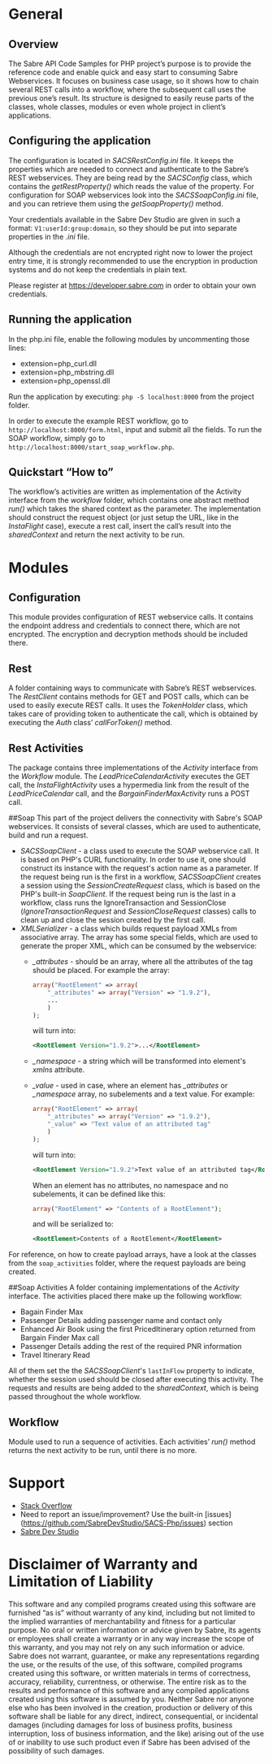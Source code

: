 # General
## Overview
The Sabre API Code Samples for PHP project’s purpose is to provide the reference code and enable quick and easy start to consuming Sabre Webservices. It focuses on business case usage, so it shows how to chain several REST calls into a workflow, where the subsequent call uses the previous one’s result. Its structure is designed to easily reuse parts of the classes, whole classes, modules or even whole project in client’s applications.
## Configuring the application
The configuration is located in *SACSRestConfig.ini* file. It keeps the properties which are needed to connect and authenticate to the Sabre’s REST webservices. They are being read by the *SACSConfig* class, which contains the *getRestProperty()* which reads the value of the property. For configuration for SOAP webservices look into the *SACSSoapConfig.ini* file, and you can retrieve them using the *getSoapProperty()* method.

Your credentials available in the Sabre Dev Studio are given in such a format: `V1:userId:group:domain`, so they should be put into separate properties in the *.ini* file. 

Although the credentials are not encrypted right now to lower the project entry time, it is strongly recommended to use the encryption in production systems and do not keep the credentials in plain text.

Please register at https://developer.sabre.com in order to obtain your own credentials.

## Running the application
In the php.ini file, enable the following modules by uncommenting those lines:

- extension=php_curl.dll
- extension=php_mbstring.dll
- extension=php_openssl.dll

Run the application by executing:
`php -S localhost:8000`
from the project folder.

In order to execute the example REST workflow, go to `http://localhost:8000/form.html`, input and submit all the fields.
To run the SOAP workflow, simply go to `http://localhost:8000/start_soap_workflow.php`.
## Quickstart “How to”
The workflow’s activities are written as implementation of the Activity interface from the *workflow* folder, which contains one abstract method *run()* which takes the shared context as the parameter. The implementation should construct the request object (or just setup the URL, like in the *InstaFlight* case), execute a rest call, insert the call’s result into the *sharedContext* and return the next activity to be run.

# Modules
## Configuration
This module provides configuration of REST webservice calls. It contains the endpoint address and credentials to connect there, which are not encrypted. The encryption and decryption methods should be included there.

## Rest
A folder containing ways to communicate with Sabre’s REST webservices. The *RestClient* contains methods for GET and POST calls, which can be used to easily execute REST calls. It uses the *TokenHolder* class, which takes care of providing token to authenticate the call, which is obtained by executing the *Auth* class’ *callForToken()* method.

## Rest Activities
The package contains three implementations of the *Activity* interface from the *Workflow* module. The *LeadPriceCalendarActivity* executes the GET call, the *InstaFlightActivity* uses a hypermedia link from the result of the *LeadPriceCalendar* call, and the *BargainFinderMaxActivity* runs a POST call.

##Soap
This part of the project delivers the connectivity with Sabre's SOAP webservices. It consists of several classes, which are used to authenticate, build and run a request.

- *SACSSoapClient* - a class used to execute the SOAP webservice call. It is based on PHP's CURL functionality. In order to use it, one should construct its instance with the request's action name as a parameter. If the request being run is the first in a workflow, *SACSSoapClient* creates a session using the *SessionCreateRequest* class, which is based on the PHP's built-in *SoapClient*. If the request being run is the last in a workflow, class runs the IgnoreTransaction and SessionClose (*IgnoreTransactionRequest* and *SessionCloseRequest* classes) calls to clean up and close the session created by the first call.
- *XMLSerializer* - a class which builds request payload XMLs from associative array. The array has some special fields, which are used to generate the proper XML, which can be consumed by the webservice:
    - *_attributes* - should be an array, where all the attributes of the tag should be placed. For example the array:

        ```php
        array("RootElement" => array(
            "_attributes" => array("Version" => "1.9.2"),
            ...
            )
        );
        ```

        will turn into:

        ```xml
        <RootElement Version="1.9.2">...</RootElement>
        ```

    - *_namespace* - a string which will be transformed into element's *xmlns* attribute.
    - *_value* - used in case, where an element has *_attributes* or *_namespace* array, no subelements and a text value. For example:
    
        ```php
        array("RootElement" => array(
            "_attributes" => array("Version" => "1.9.2"),
            "_value" => "Text value of an attributed tag"
            )
        );
        ```

        will turn into:

        ```xml
        <RootElement Version="1.9.2">Text value of an attributed tag</RootElement>
        ```

        When an element has no attributes, no namespace and no subelements, it can be defined like this:

        ```php
        array("RootElement" => "Contents of a RootElement");
        ```

        and will be serialized to:

        ```xml
        <RootElement>Contents of a RootElement</RootElement>
        ```

For reference, on how to create payload arrays, have a look at the classes from the `soap_activities` folder, where the request payloads are being created.

##Soap Activities
A folder containing implementations of the *Activity* interface. The activities placed there make up the following workflow:

- Bagain Finder Max
- Passenger Details adding passenger name and contact only
- Enhanced Air Book using the first PricedItinerary option returned from Bargain Finder Max call
- Passenger Details adding the rest of the required PNR information
- Travel Itinerary Read

All of them set the the *SACSSoapClient*'s `lastInFlow` property to indicate, whether the session used should be closed after executing this activity. The requests and results are being added to the *sharedContext*, which is being passed throughout the whole workflow.

## Workflow
Module used to run a sequence of activities. Each activities’ *run()* method returns the next activity to be run, until there is no more.

# Support

- [Stack Overflow](http://stackoverflow.com/questions/tagged/sabre "Stack Overflow")
- Need to report an issue/improvement? Use the built-in [issues] (https://github.com/SabreDevStudio/SACS-Php/issues) section
- [Sabre Dev Studio](https://developer.sabre.com/)

# Disclaimer of Warranty and Limitation of Liability
This software and any compiled programs created using this software are furnished “as is” without warranty of any kind, including but not limited to the implied warranties of merchantability and fitness for a particular purpose. No oral or written information or advice given by Sabre, its agents or employees shall create a warranty or in any way increase the scope of this warranty, and you may not rely on any such information or advice. Sabre does not warrant, guarantee, or make any representations regarding the use, or the results of the use, of this software, compiled programs created using this software, or written materials in terms of correctness, accuracy, reliability, currentness, or otherwise. The entire risk as to the results and performance of this software and any compiled applications created using this software is assumed by you. Neither Sabre nor anyone else who has been involved in the creation, production or delivery of this software shall be liable for any direct, indirect, consequential, or incidental damages (including damages for loss of business profits, business interruption, loss of business information, and the like) arising out of the use of or inability to use such product even if Sabre has been advised of the possibility of such damages.

